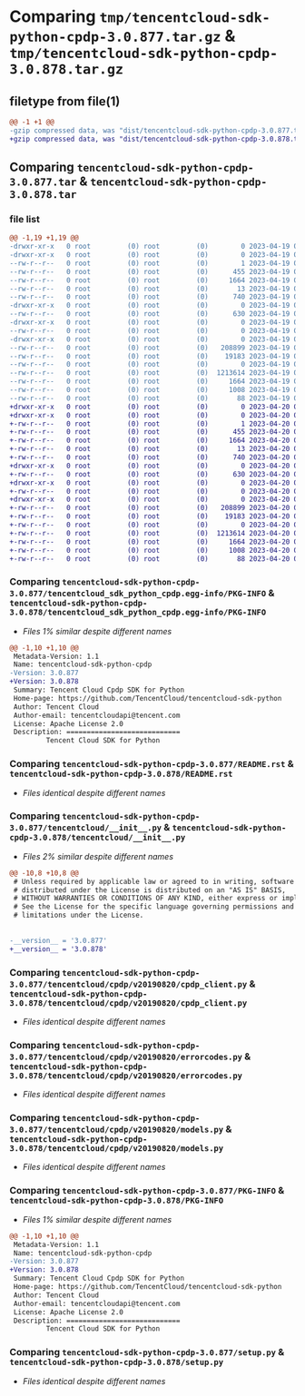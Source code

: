 # Comparing `tmp/tencentcloud-sdk-python-cpdp-3.0.877.tar.gz` & `tmp/tencentcloud-sdk-python-cpdp-3.0.878.tar.gz`

## filetype from file(1)

```diff
@@ -1 +1 @@
-gzip compressed data, was "dist/tencentcloud-sdk-python-cpdp-3.0.877.tar", last modified: Wed Apr 19 09:11:08 2023, max compression
+gzip compressed data, was "dist/tencentcloud-sdk-python-cpdp-3.0.878.tar", last modified: Thu Apr 20 00:24:55 2023, max compression
```

## Comparing `tencentcloud-sdk-python-cpdp-3.0.877.tar` & `tencentcloud-sdk-python-cpdp-3.0.878.tar`

### file list

```diff
@@ -1,19 +1,19 @@
-drwxr-xr-x   0 root         (0) root         (0)        0 2023-04-19 09:11:08.000000 tencentcloud-sdk-python-cpdp-3.0.877/
-drwxr-xr-x   0 root         (0) root         (0)        0 2023-04-19 09:11:08.000000 tencentcloud-sdk-python-cpdp-3.0.877/tencentcloud_sdk_python_cpdp.egg-info/
--rw-r--r--   0 root         (0) root         (0)        1 2023-04-19 09:11:08.000000 tencentcloud-sdk-python-cpdp-3.0.877/tencentcloud_sdk_python_cpdp.egg-info/dependency_links.txt
--rw-r--r--   0 root         (0) root         (0)      455 2023-04-19 09:11:08.000000 tencentcloud-sdk-python-cpdp-3.0.877/tencentcloud_sdk_python_cpdp.egg-info/SOURCES.txt
--rw-r--r--   0 root         (0) root         (0)     1664 2023-04-19 09:11:08.000000 tencentcloud-sdk-python-cpdp-3.0.877/tencentcloud_sdk_python_cpdp.egg-info/PKG-INFO
--rw-r--r--   0 root         (0) root         (0)       13 2023-04-19 09:11:08.000000 tencentcloud-sdk-python-cpdp-3.0.877/tencentcloud_sdk_python_cpdp.egg-info/top_level.txt
--rw-r--r--   0 root         (0) root         (0)      740 2023-04-19 09:11:08.000000 tencentcloud-sdk-python-cpdp-3.0.877/README.rst
-drwxr-xr-x   0 root         (0) root         (0)        0 2023-04-19 09:11:08.000000 tencentcloud-sdk-python-cpdp-3.0.877/tencentcloud/
--rw-r--r--   0 root         (0) root         (0)      630 2023-04-19 09:11:08.000000 tencentcloud-sdk-python-cpdp-3.0.877/tencentcloud/__init__.py
-drwxr-xr-x   0 root         (0) root         (0)        0 2023-04-19 09:11:08.000000 tencentcloud-sdk-python-cpdp-3.0.877/tencentcloud/cpdp/
--rw-r--r--   0 root         (0) root         (0)        0 2023-04-19 09:11:08.000000 tencentcloud-sdk-python-cpdp-3.0.877/tencentcloud/cpdp/__init__.py
-drwxr-xr-x   0 root         (0) root         (0)        0 2023-04-19 09:11:08.000000 tencentcloud-sdk-python-cpdp-3.0.877/tencentcloud/cpdp/v20190820/
--rw-r--r--   0 root         (0) root         (0)   208899 2023-04-19 09:11:08.000000 tencentcloud-sdk-python-cpdp-3.0.877/tencentcloud/cpdp/v20190820/cpdp_client.py
--rw-r--r--   0 root         (0) root         (0)    19183 2023-04-19 09:11:08.000000 tencentcloud-sdk-python-cpdp-3.0.877/tencentcloud/cpdp/v20190820/errorcodes.py
--rw-r--r--   0 root         (0) root         (0)        0 2023-04-19 09:11:08.000000 tencentcloud-sdk-python-cpdp-3.0.877/tencentcloud/cpdp/v20190820/__init__.py
--rw-r--r--   0 root         (0) root         (0)  1213614 2023-04-19 09:11:08.000000 tencentcloud-sdk-python-cpdp-3.0.877/tencentcloud/cpdp/v20190820/models.py
--rw-r--r--   0 root         (0) root         (0)     1664 2023-04-19 09:11:08.000000 tencentcloud-sdk-python-cpdp-3.0.877/PKG-INFO
--rw-r--r--   0 root         (0) root         (0)     1008 2023-04-19 09:11:08.000000 tencentcloud-sdk-python-cpdp-3.0.877/setup.py
--rw-r--r--   0 root         (0) root         (0)       88 2023-04-19 09:11:08.000000 tencentcloud-sdk-python-cpdp-3.0.877/setup.cfg
+drwxr-xr-x   0 root         (0) root         (0)        0 2023-04-20 00:24:55.000000 tencentcloud-sdk-python-cpdp-3.0.878/
+drwxr-xr-x   0 root         (0) root         (0)        0 2023-04-20 00:24:55.000000 tencentcloud-sdk-python-cpdp-3.0.878/tencentcloud_sdk_python_cpdp.egg-info/
+-rw-r--r--   0 root         (0) root         (0)        1 2023-04-20 00:24:55.000000 tencentcloud-sdk-python-cpdp-3.0.878/tencentcloud_sdk_python_cpdp.egg-info/dependency_links.txt
+-rw-r--r--   0 root         (0) root         (0)      455 2023-04-20 00:24:55.000000 tencentcloud-sdk-python-cpdp-3.0.878/tencentcloud_sdk_python_cpdp.egg-info/SOURCES.txt
+-rw-r--r--   0 root         (0) root         (0)     1664 2023-04-20 00:24:55.000000 tencentcloud-sdk-python-cpdp-3.0.878/tencentcloud_sdk_python_cpdp.egg-info/PKG-INFO
+-rw-r--r--   0 root         (0) root         (0)       13 2023-04-20 00:24:55.000000 tencentcloud-sdk-python-cpdp-3.0.878/tencentcloud_sdk_python_cpdp.egg-info/top_level.txt
+-rw-r--r--   0 root         (0) root         (0)      740 2023-04-20 00:24:55.000000 tencentcloud-sdk-python-cpdp-3.0.878/README.rst
+drwxr-xr-x   0 root         (0) root         (0)        0 2023-04-20 00:24:55.000000 tencentcloud-sdk-python-cpdp-3.0.878/tencentcloud/
+-rw-r--r--   0 root         (0) root         (0)      630 2023-04-20 00:24:55.000000 tencentcloud-sdk-python-cpdp-3.0.878/tencentcloud/__init__.py
+drwxr-xr-x   0 root         (0) root         (0)        0 2023-04-20 00:24:55.000000 tencentcloud-sdk-python-cpdp-3.0.878/tencentcloud/cpdp/
+-rw-r--r--   0 root         (0) root         (0)        0 2023-04-20 00:24:55.000000 tencentcloud-sdk-python-cpdp-3.0.878/tencentcloud/cpdp/__init__.py
+drwxr-xr-x   0 root         (0) root         (0)        0 2023-04-20 00:24:55.000000 tencentcloud-sdk-python-cpdp-3.0.878/tencentcloud/cpdp/v20190820/
+-rw-r--r--   0 root         (0) root         (0)   208899 2023-04-20 00:24:55.000000 tencentcloud-sdk-python-cpdp-3.0.878/tencentcloud/cpdp/v20190820/cpdp_client.py
+-rw-r--r--   0 root         (0) root         (0)    19183 2023-04-20 00:24:55.000000 tencentcloud-sdk-python-cpdp-3.0.878/tencentcloud/cpdp/v20190820/errorcodes.py
+-rw-r--r--   0 root         (0) root         (0)        0 2023-04-20 00:24:55.000000 tencentcloud-sdk-python-cpdp-3.0.878/tencentcloud/cpdp/v20190820/__init__.py
+-rw-r--r--   0 root         (0) root         (0)  1213614 2023-04-20 00:24:55.000000 tencentcloud-sdk-python-cpdp-3.0.878/tencentcloud/cpdp/v20190820/models.py
+-rw-r--r--   0 root         (0) root         (0)     1664 2023-04-20 00:24:55.000000 tencentcloud-sdk-python-cpdp-3.0.878/PKG-INFO
+-rw-r--r--   0 root         (0) root         (0)     1008 2023-04-20 00:24:55.000000 tencentcloud-sdk-python-cpdp-3.0.878/setup.py
+-rw-r--r--   0 root         (0) root         (0)       88 2023-04-20 00:24:55.000000 tencentcloud-sdk-python-cpdp-3.0.878/setup.cfg
```

### Comparing `tencentcloud-sdk-python-cpdp-3.0.877/tencentcloud_sdk_python_cpdp.egg-info/PKG-INFO` & `tencentcloud-sdk-python-cpdp-3.0.878/tencentcloud_sdk_python_cpdp.egg-info/PKG-INFO`

 * *Files 1% similar despite different names*

```diff
@@ -1,10 +1,10 @@
 Metadata-Version: 1.1
 Name: tencentcloud-sdk-python-cpdp
-Version: 3.0.877
+Version: 3.0.878
 Summary: Tencent Cloud Cpdp SDK for Python
 Home-page: https://github.com/TencentCloud/tencentcloud-sdk-python
 Author: Tencent Cloud
 Author-email: tencentcloudapi@tencent.com
 License: Apache License 2.0
 Description: ============================
         Tencent Cloud SDK for Python
```

### Comparing `tencentcloud-sdk-python-cpdp-3.0.877/README.rst` & `tencentcloud-sdk-python-cpdp-3.0.878/README.rst`

 * *Files identical despite different names*

### Comparing `tencentcloud-sdk-python-cpdp-3.0.877/tencentcloud/__init__.py` & `tencentcloud-sdk-python-cpdp-3.0.878/tencentcloud/__init__.py`

 * *Files 2% similar despite different names*

```diff
@@ -10,8 +10,8 @@
 # Unless required by applicable law or agreed to in writing, software
 # distributed under the License is distributed on an "AS IS" BASIS,
 # WITHOUT WARRANTIES OR CONDITIONS OF ANY KIND, either express or implied.
 # See the License for the specific language governing permissions and
 # limitations under the License.
 
 
-__version__ = '3.0.877'
+__version__ = '3.0.878'
```

### Comparing `tencentcloud-sdk-python-cpdp-3.0.877/tencentcloud/cpdp/v20190820/cpdp_client.py` & `tencentcloud-sdk-python-cpdp-3.0.878/tencentcloud/cpdp/v20190820/cpdp_client.py`

 * *Files identical despite different names*

### Comparing `tencentcloud-sdk-python-cpdp-3.0.877/tencentcloud/cpdp/v20190820/errorcodes.py` & `tencentcloud-sdk-python-cpdp-3.0.878/tencentcloud/cpdp/v20190820/errorcodes.py`

 * *Files identical despite different names*

### Comparing `tencentcloud-sdk-python-cpdp-3.0.877/tencentcloud/cpdp/v20190820/models.py` & `tencentcloud-sdk-python-cpdp-3.0.878/tencentcloud/cpdp/v20190820/models.py`

 * *Files identical despite different names*

### Comparing `tencentcloud-sdk-python-cpdp-3.0.877/PKG-INFO` & `tencentcloud-sdk-python-cpdp-3.0.878/PKG-INFO`

 * *Files 1% similar despite different names*

```diff
@@ -1,10 +1,10 @@
 Metadata-Version: 1.1
 Name: tencentcloud-sdk-python-cpdp
-Version: 3.0.877
+Version: 3.0.878
 Summary: Tencent Cloud Cpdp SDK for Python
 Home-page: https://github.com/TencentCloud/tencentcloud-sdk-python
 Author: Tencent Cloud
 Author-email: tencentcloudapi@tencent.com
 License: Apache License 2.0
 Description: ============================
         Tencent Cloud SDK for Python
```

### Comparing `tencentcloud-sdk-python-cpdp-3.0.877/setup.py` & `tencentcloud-sdk-python-cpdp-3.0.878/setup.py`

 * *Files identical despite different names*

